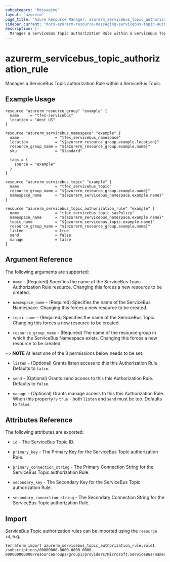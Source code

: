 ```yaml
---
subcategory: "Messaging"
layout: "azurerm"
page_title: "Azure Resource Manager: azurerm_servicebus_topic_authorization_rule"
sidebar_current: "docs-azurerm-resource-messaging-servicebus-topic-authorization-rule"
description: |-
  Manages a ServiceBus Topic authorization Rule within a ServiceBus Topic.
---
```


# azurerm_servicebus_topic_authorization_rule

Manages a ServiceBus Topic authorization Rule within a ServiceBus Topic.

## Example Usage

```hcl
resource "azurerm_resource_group" "example" {
  name     = "tfex-servicebus"
  location = "West US"
}

resource "azurerm_servicebus_namespace" "example" {
  name                = "tfex_servicebus_namespace"
  location            = "${azurerm_resource_group.example.location}"
  resource_group_name = "${azurerm_resource_group.example.name}"
  sku                 = "Standard"

  tags = {
    source = "example"
  }
}

resource "azurerm_servicebus_topic" "example" {
  name                = "tfex_servicebus_topic"
  resource_group_name = "${azurerm_resource_group.example.name}"
  namespace_name      = "${azurerm_servicebus_namespace.example.name}"
}

resource "azurerm_servicebus_topic_authorization_rule" "example" {
  name                = "tfex_servicebus_topic_sasPolicy"
  namespace_name      = "${azurerm_servicebus_namespace.example.name}"
  topic_name          = "${azurerm_servicebus_topic.example.name}"
  resource_group_name = "${azurerm_resource_group.example.name}"
  listen              = true
  send                = false
  manage              = false
}
```

## Argument Reference

The following arguments are supported:

* `name` - (Required) Specifies the name of the ServiceBus Topic Authorization Rule resource. Changing this forces a new resource to be created.

* `namespace_name` - (Required) Specifies the name of the ServiceBus Namespace. Changing this forces a new resource to be created.

* `topic_name` - (Required) Specifies the name of the ServiceBus Topic. Changing this forces a new resource to be created.

* `resource_group_name` - (Required) The name of the resource group in which the ServiceBus Namespace exists. Changing this forces a new resource to be created.

~> **NOTE** At least one of the 3 permissions below needs to be set.

* `listen` - (Optional) Grants listen access to this this Authorization Rule. Defaults to `false`.

* `send` - (Optional) Grants send access to this this Authorization Rule. Defaults to `false`.

* `manage` - (Optional) Grants manage access to this this Authorization Rule. When this property is `true` - both `listen` and `send` must be too. Defaults to `false`.

## Attributes Reference

The following attributes are exported:

* `id` - The ServiceBus Topic ID.

* `primary_key` - The Primary Key for the ServiceBus Topic authorization Rule.

* `primary_connection_string` - The Primary Connection String for the ServiceBus Topic authorization Rule.

* `secondary_key` - The Secondary Key for the ServiceBus Topic authorization Rule.

* `secondary_connection_string` - The Secondary Connection String for the ServiceBus Topic authorization Rule.

## Import

ServiceBus Topic authorization rules can be imported using the `resource id`, e.g.

```shell
terraform import azurerm_servicebus_topic_authorization_rule.rule1 /subscriptions/00000000-0000-0000-0000-000000000000/resourceGroups/group1/providers/Microsoft.ServiceBus/namespaces/namespace1/topics/topic1/authorizationRules/rule1
```
